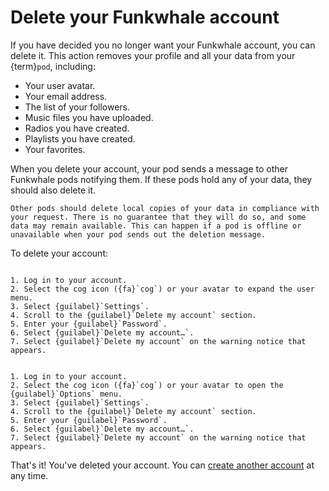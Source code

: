 # Delete your Funkwhale account

If you have decided you no longer want your Funkwhale account, you can delete it. This action removes your profile and all your data from your {term}`pod`, including:

- Your user avatar.
- Your email address.
- The list of your followers.
- Music files you have uploaded.
- Radios you have created.
- Playlists you have created.
- Your favorites.

When you delete your account, your pod sends a message to other Funkwhale pods notifying them. If these pods hold any of your data, they should also delete it.

```{note}
Other pods should delete local copies of your data in compliance with your request. There is no guarantee that they will do so, and some data may remain available. This can happen if a pod is offline or unavailable when your pod sends out the deletion message.
```

To delete your account:

```{tabbed} Desktop

1. Log in to your account.
2. Select the cog icon ({fa}`cog`) or your avatar to expand the user menu.
3. Select {guilabel}`Settings`.
4. Scroll to the {guilabel}`Delete my account` section.
5. Enter your {guilabel}`Password`.
6. Select {guilabel}`Delete my account…`.
7. Select {guilabel}`Delete my account` on the warning notice that appears.

```

```{tabbed} Mobile

1. Log in to your account.
2. Select the cog icon ({fa}`cog`) or your avatar to open the {guilabel}`Options` menu.
3. Select {guilabel}`Settings`.
4. Scroll to the {guilabel}`Delete my account` section.
5. Enter your {guilabel}`Password`.
6. Select {guilabel}`Delete my account…`.
7. Select {guilabel}`Delete my account` on the warning notice that appears.

```

That's it! You've deleted your account. You can [create another account](create_account.md) at any time.
